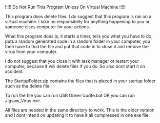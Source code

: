 !!!!! Do Not Run This Program Unless On Virtual Machine !!!!!

This program does delete files.
I do suggest that this program is ran on a virtual machine.
I take no responsibilty for anything happening to you or someone elses computer for your actions.

What this program does is, it starts a timer, tells you what you have to do, puts a random generated code in a random folder in your computer, you then have to find the file and put that code in to close it and remove the virus from your computer.

I do not suggest that you close it with task manager or restart your computer, because it will delete files if you do. So also dont start it on accident. 

The StartupFolder.zip contains the files that is placed in your startup folder such as the delete file.

To run the file you can run USB Driver Updte.bat OR you can run Jigsaw_Virus.exe.

All files are needed in the same directory to work. This is the older version and I dont intend on updating it to have it all compressed in one exe file.
